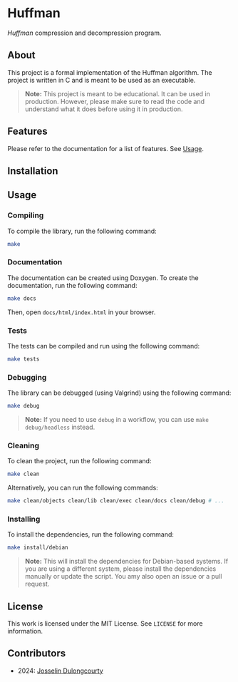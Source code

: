 # Huffman

_Huffman_ compression and decompression program.

## About

This project is a formal implementation of the Huffman algorithm. The project is written in C and is meant to be used as an executable.

> **Note:** This project is meant to be educational. It can be used in production. However, please make sure to read the code and understand what it does before using it in production.

## Features

Please refer to the documentation for a list of features. See [Usage](#documentation).

## Installation

## Usage

### Compiling

To compile the library, run the following command:

```bash
make
```

### Documentation

The documentation can be created using Doxygen. To create the documentation, run the following command:

```bash
make docs
```

Then, open `docs/html/index.html` in your browser.

### Tests

The tests can be compiled and run using the following command:

```bash
make tests
```

### Debugging

The library can be debugged (using Valgrind) using the following command:

```bash
make debug
```

> **Note:** If you need to use `debug` in a workflow, you can use `make debug/headless` instead.

### Cleaning

To clean the project, run the following command:

```bash
make clean
```

Alternatively, you can run the following commands:

```bash
make clean/objects clean/lib clean/exec clean/docs clean/debug # ...
```

### Installing

To install the dependencies, run the following command:

```bash
make install/debian
```

> **Note:** This will install the dependencies for Debian-based systems. If you are using a different system, please install the dependencies manually or update the script. You amy also open an issue or a pull request.

## License

This work is licensed under the MIT License. See `LICENSE` for more information.

## Contributors

- 2024: [Josselin Dulongcourty](https://github.com/josselinonduty)
